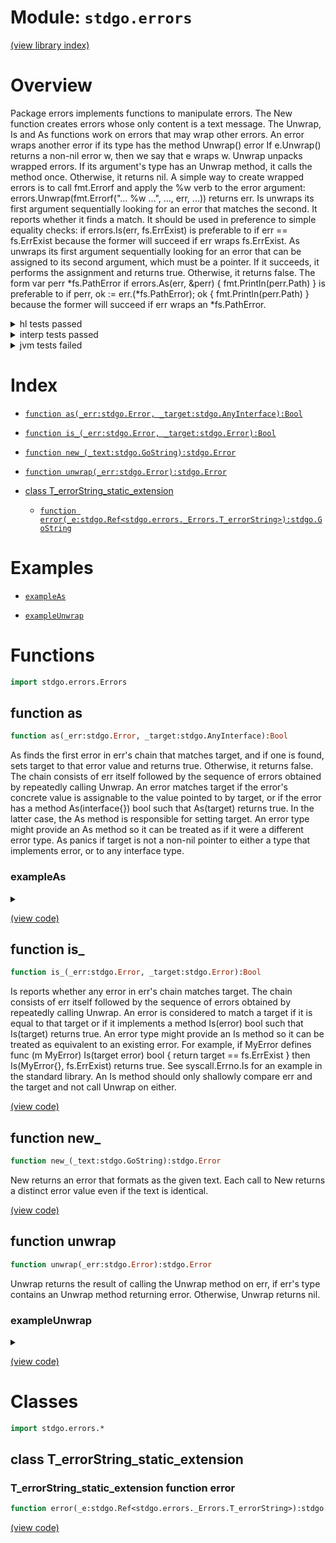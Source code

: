 # Module: `stdgo.errors`

[(view library index)](../stdgo.md)


# Overview


Package errors implements functions to manipulate errors.    The New function creates errors whose only content is a text message.    The Unwrap, Is and As functions work on errors that may wrap other errors.  An error wraps another error if its type has the method     Unwrap\(\) error    If e.Unwrap\(\) returns a non\-nil error w, then we say that e wraps w.    Unwrap unpacks wrapped errors. If its argument's type has an  Unwrap method, it calls the method once. Otherwise, it returns nil.    A simple way to create wrapped errors is to call fmt.Errorf and apply the %w verb  to the error argument:     errors.Unwrap\(fmt.Errorf\("... %w ...", ..., err, ...\)\)    returns err.    Is unwraps its first argument sequentially looking for an error that matches the  second. It reports whether it finds a match. It should be used in preference to  simple equality checks:     if errors.Is\(err, fs.ErrExist\)    is preferable to     if err == fs.ErrExist    because the former will succeed if err wraps fs.ErrExist.    As unwraps its first argument sequentially looking for an error that can be  assigned to its second argument, which must be a pointer. If it succeeds, it  performs the assignment and returns true. Otherwise, it returns false. The form     var perr \*fs.PathError   if errors.As\(err, &perr\) \{    fmt.Println\(perr.Path\)   \}    is preferable to     if perr, ok := err.\(\*fs.PathError\); ok \{    fmt.Println\(perr.Path\)   \}    because the former will succeed if err wraps an \*fs.PathError. 


<details><summary>hl tests passed</summary>
<p>

```
=== RUN   TestNewEqual
--- PASS: TestNewEqual (9.918212890625e-05)
=== RUN   TestErrorMethod
--- PASS: TestErrorMethod (1.09672546386719e-05)
=== RUN   TestIs
--- PASS: TestIs (5.88893890380859e-05)
=== RUN   TestAs
--- PASS: TestAs (0.00123786926269531)
=== RUN   TestAsValidation
--- PASS: TestAsValidation (6.98566436767578e-05)
=== RUN   TestUnwrap
--- PASS: TestUnwrap (0.000111103057861328)
```
</p>
</details>

<details><summary>interp tests passed</summary>
<p>

```
=== RUN   TestNewEqual
--- PASS: TestNewEqual (0.00014591217041015625)
=== RUN   TestErrorMethod
--- PASS: TestErrorMethod (2.002716064453125e-05)
=== RUN   TestIs
--- PASS: TestIs (0.0001430511474609375)
=== RUN   TestAs
--- PASS: TestAs (0.00082683563232421875)
=== RUN   TestAsValidation
--- PASS: TestAsValidation (8.32080841064453125e-05)
=== RUN   TestUnwrap
--- PASS: TestUnwrap (0.000260114669799804688)
```
</p>
</details>

<details><summary>jvm tests failed</summary>
<p>

```
IO.Overflow("write_ui16")
```
</p>
</details>


# Index


- [`function as(_err:stdgo.Error, _target:stdgo.AnyInterface):Bool`](<#function-as>)

- [`function is_(_err:stdgo.Error, _target:stdgo.Error):Bool`](<#function-is_>)

- [`function new_(_text:stdgo.GoString):stdgo.Error`](<#function-new_>)

- [`function unwrap(_err:stdgo.Error):stdgo.Error`](<#function-unwrap>)

- [class T\_errorString\_static\_extension](<#class-t_errorstring_static_extension>)

  - [`function error(_e:stdgo.Ref<stdgo.errors._Errors.T_errorString>):stdgo.GoString`](<#t_errorstring_static_extension-function-error>)

# Examples


- [`exampleAs`](<#exampleas>)

- [`exampleUnwrap`](<#exampleunwrap>)

# Functions


```haxe
import stdgo.errors.Errors
```


## function as


```haxe
function as(_err:stdgo.Error, _target:stdgo.AnyInterface):Bool
```


As finds the first error in err's chain that matches target, and if one is found, sets  target to that error value and returns true. Otherwise, it returns false.    The chain consists of err itself followed by the sequence of errors obtained by  repeatedly calling Unwrap.    An error matches target if the error's concrete value is assignable to the value  pointed to by target, or if the error has a method As\(interface\{\}\) bool such that  As\(target\) returns true. In the latter case, the As method is responsible for  setting target.    An error type might provide an As method so it can be treated as if it were a  different error type.    As panics if target is not a non\-nil pointer to either a type that implements  error, or to any interface type. 


### exampleAs


<details><summary></summary>
<p>


```haxe
function exampleAs():Void {
	{
		var __tmp__ = stdgo.os.Os.open(Go.str("non-existing")),
			_0:Ref<stdgo.os.Os.File> = __tmp__._0,
			_err:Error = __tmp__._1;
		if (_err != null) {
			var _pathError:Ref<stdgo.io.fs.Fs.PathError> = (null : Ref<stdgo.io.fs.Fs.PathError>);
			if (stdgo.errors.Errors.as(_err, Go.toInterface((_pathError : Ref<Ref<stdgo.io.fs.Fs.PathError>>)))) {
				stdgo.fmt.Fmt.println(Go.toInterface(Go.str("Failed at path:")), Go.toInterface(_pathError.path));
			} else {
				stdgo.fmt.Fmt.println(Go.toInterface(_err));
			};
		};
	};
}
```


</p>
</details>


[\(view code\)](<./Errors.hx#L189>)


## function is\_


```haxe
function is_(_err:stdgo.Error, _target:stdgo.Error):Bool
```


Is reports whether any error in err's chain matches target.    The chain consists of err itself followed by the sequence of errors obtained by  repeatedly calling Unwrap.    An error is considered to match a target if it is equal to that target or if  it implements a method Is\(error\) bool such that Is\(target\) returns true.    An error type might provide an Is method so it can be treated as equivalent  to an existing error. For example, if MyError defines     func \(m MyError\) Is\(target error\) bool \{ return target == fs.ErrExist \}    then Is\(MyError\{\}, fs.ErrExist\) returns true. See syscall.Errno.Is for  an example in the standard library. An Is method should only shallowly  compare err and the target and not call Unwrap on either. 


[\(view code\)](<./Errors.hx#L143>)


## function new\_


```haxe
function new_(_text:stdgo.GoString):stdgo.Error
```


New returns an error that formats as the given text.  Each call to New returns a distinct error value even if the text is identical. 


[\(view code\)](<./Errors.hx#L104>)


## function unwrap


```haxe
function unwrap(_err:stdgo.Error):stdgo.Error
```


Unwrap returns the result of calling the Unwrap method on err, if err's  type contains an Unwrap method returning error.  Otherwise, Unwrap returns nil. 


### exampleUnwrap


<details><summary></summary>
<p>


```haxe
function exampleUnwrap():Void {
	var _err1:Error = stdgo.errors.Errors.new_(Go.str("error1"));
	var _err2:Error = stdgo.fmt.Fmt.errorf(Go.str("error2: [%w]"), Go.toInterface(_err1));
	stdgo.fmt.Fmt.println(Go.toInterface(_err2));
	stdgo.fmt.Fmt.println(Go.toInterface(stdgo.errors.Errors.unwrap(_err2)));
}
```


</p>
</details>


[\(view code\)](<./Errors.hx#L113>)


# Classes


```haxe
import stdgo.errors.*
```


## class T\_errorString\_static\_extension


 


### T\_errorString\_static\_extension function error


```haxe
function error(_e:stdgo.Ref<stdgo.errors._Errors.T_errorString>):stdgo.GoString
```


 


[\(view code\)](<./Errors.hx#L246>)


